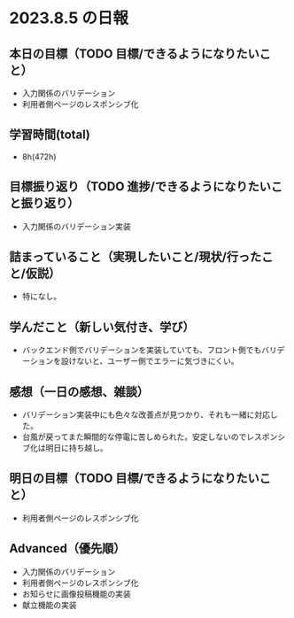 # 2023.8.5 の日報

## 本日の目標（TODO 目標/できるようになりたいこと）

- 入力関係のバリデーション
- 利用者側ページのレスポンシブ化

## 学習時間(total)

- 8h(472h)

## 目標振り返り（TODO 進捗/できるようになりたいこと振り返り）

- 入力関係のバリデーション実装

## 詰まっていること（実現したいこと/現状/行ったこと/仮説）

- 特になし。

## 学んだこと（新しい気付き、学び）

- バックエンド側でバリデーションを実装していても、フロント側でもバリデーションを設けないと、ユーザー側でエラーに気づきにくい。

## 感想（一日の感想、雑談）

- バリデーション実装中にも色々な改善点が見つかり、それも一緒に対応した。
- 台風が戻ってまた瞬間的な停電に苦しめられた。安定しないのでレスポンシブ化は明日に持ち越し。

## 明日の目標（TODO 目標/できるようになりたいこと）

- 利用者側ページのレスポンシブ化

## Advanced（優先順）

- 入力関係のバリデーション
- 利用者側ページのレスポンシブ化
- お知らせに画像投稿機能の実装
- 献立機能の実装
